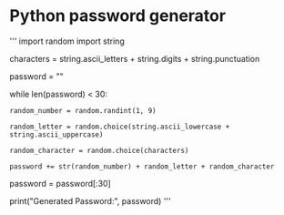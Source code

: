 # Python password generator

'''
import random
import string


characters = string.ascii_letters + string.digits + string.punctuation

password = ""

while len(password) < 30:

    random_number = random.randint(1, 9)

    random_letter = random.choice(string.ascii_lowercase + string.ascii_uppercase)

    random_character = random.choice(characters)

    password += str(random_number) + random_letter + random_character

password = password[:30]

print("Generated Password:", password)
'''